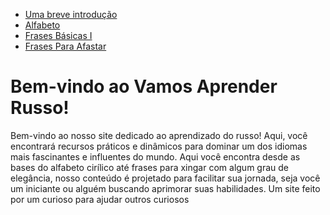 <!DOCTYPE html>
<html lang="pt-BR">
<head>

</head>
<body>
    <div class="menu">
        <ul>
            <li><a href="Aprender Russo.html">Uma breve introdução</a></li>
            <li><a href="Alfabeto.html">Alfabeto</a></li>
            <li><a href="Frases Básicas I.html">Frases Básicas I</a></li>
            <li><a href="Frases Para Afastar.html">Frases Para Afastar</a></li>
        </ul>
    </div>
    <!DOCTYPE html>
<html lang="pt-BR">
</head>
<body>
       <h1>Bem-vindo ao Vamos Aprender Russo!</h1>
        <p>Bem-vindo ao nosso site dedicado ao aprendizado do russo! 
        Aqui, você encontrará recursos práticos e dinâmicos para dominar um dos idiomas 
        mais fascinantes e influentes do mundo. 
        Aqui você encontra desde as bases do alfabeto 
        cirílico até frases para xingar com algum grau de elegância, 
        nosso conteúdo é projetado para facilitar sua jornada, seja você um iniciante 
        ou alguém buscando aprimorar suas habilidades.
        Um site feito por um curioso para ajudar outros curiosos</p>
    </div>
</body>
</html>
<body>
   
</body>
</html>
   
<html>
<head>
  <meta http-equiv="CONTENT-TYPE" content="text/html; charset=UTF-8">
</head>
<body>
</body>
</html>
<html lang="pt-BR">
<head>
    <meta charset="UTF-8">
    <meta name="viewport" content="width=device-width, initial-scale=1.0">
</head>
<body>
    
